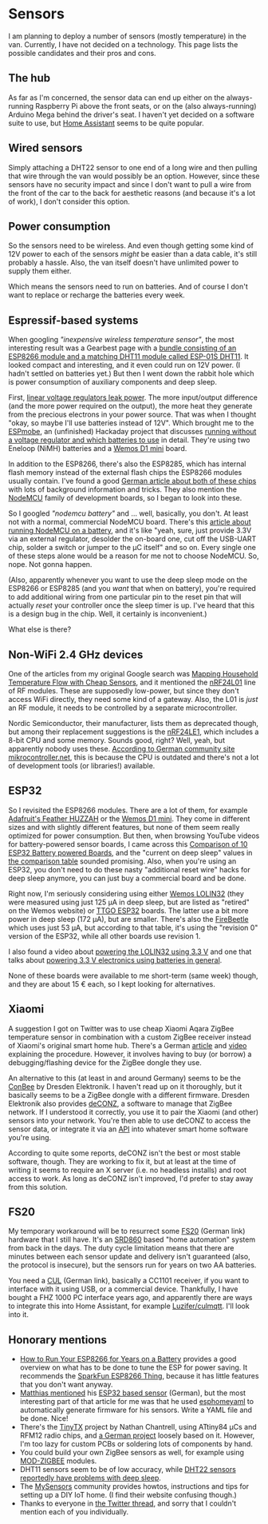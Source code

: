 # Sensors

I am planning to deploy a number of sensors (mostly temperature) in the van.
Currently, I have not decided on a technology.
This page lists the possible candidates and their pros and cons.

## The hub

As far as I'm concerned, the sensor data can end up either on the always-running Raspberry Pi above the front seats, or on the (also always-running) Arduino Mega behind the driver's seat.
I haven't yet decided on a software suite to use, but [Home Assistant](https://www.home-assistant.io/) seems to be quite popular.

## Wired sensors

Simply attaching a DHT22 sensor to one end of a long wire and then pulling that wire through the van would possibly be an option.
However, since these sensors have no security impact and since I don't want to pull a wire from the front of the car to the back for aesthetic reasons (and because it's a lot of work), I don't consider this option.

## Power consumption

So the sensors need to be wireless.
And even though getting some kind of 12V power to each of the sensors _might_ be easier than a data cable, it's still probably a hassle.
Also, the van itself doesn't have unlimited power to supply them either.

Which means the sensors need to run on batteries.
And of course I don't want to replace or recharge the batteries every week.

## Espressif-based systems

When googling _"inexpensive wireless temperature sensor"_, the most interesting result was a Gearbest page with a [bundle consisting of an ESP8266 module and a matching DHT11 module called ESP-01S DHT11](https://www.gearbest.com/other-accessories/pp_1176241.html).
It looked compact and interesting, and it even could run on 12V power.
(I hadn't settled on batteries yet.)
But then I went down the rabbit hole which is power consumption of auxiliary components and deep sleep.

First, [linear voltage regulators leak power](https://www.sparkfun.com/tutorials/217).
The more input/output difference (and the more power required on the output), the more heat they generate from the precious electrons in your power source.
That was when I thought "okay, so maybe I'll use batteries instead of 12V".
Which brought me to the [ESPmobe](https://hackaday.io/project/20588-espmobe-battery-powered-esp8266-iot-sensor), an (unfinished) Hackaday project that discusses [running without a voltage regulator and which batteries to use](https://hackaday.io/project/20588-espmobe-battery-powered-esp8266-iot-sensor/log/60267-the-batteries) in detail.
They're using two Eneloop (NiMH) batteries and a [Wemos D1 mini](https://wiki.wemos.cc/products:d1:d1_mini) board.

In addition to the ESP8266, there's also the ESP8285, which has internal flash memory instead of the external flash chips the ESP8266 modules usually contain.
I've found a good [German article about both of these chips](http://stefanfrings.de/esp8266/) with lots of background information and tricks.
They also mention the [NodeMCU](https://en.wikipedia.org/wiki/NodeMCU) family of development boards, so I began to look into these.

So I googled _"nodemcu battery"_ and … well, basically, you don't.
At least not with a normal, commercial NodeMCU board.
There's this [article about running NodeMCU on a battery](https://tinker.yeoman.com.au/2016/05/29/running-nodemcu-on-a-battery-esp8266-low-power-consumption-revisited/), and it's like "yeah, sure, just provide 3.3V via an external regulator, desolder the on-board one, cut off the USB-UART chip, solder a switch or jumper to the µC itself" and so on.
Every single one of these steps alone would be a reason for me not to choose NodeMCU.
So, nope.
Not gonna happen.

(Also, apparently whenever you want to use the deep sleep mode on the ESP8266 or ESP8285 (and you _want_ that when on battery), you're required to add additional wiring from one particular pin to the reset pin that will actually _reset_ your controller once the sleep timer is up.
I've heard that this is a design bug in the chip.
Well, it certainly is inconvenient.)

What else is there?

## Non-WiFi 2.4 GHz devices

One of the articles from my original Google search was [Mapping Household Temperature Flow with Cheap Sensors](https://www.hackster.io/humblehacker/mapping-household-temperature-flow-with-cheap-sensors-6a36c3), and it mentioned the [nRF24L01](https://www.nordicsemi.com/eng/Products/2.4GHz-RF/nRF24L01) line of RF modules.
These are supposedly low-power, but since they don't access WiFi directly, they need some kind of a gateway.
Also, the L01 is _just_ an RF module, it needs to be controlled by a separate microcontroller.

Nordic Semiconductor, their manufacturer, lists them as deprecated though, but among their replacement suggestions is the [nRF24LE1](https://www.nordicsemi.com/eng/Products/2.4GHz-RF/nRF24LE1), which includes a 8-bit CPU and some memory.
Sounds good, right?
Well, yeah, but apparently nobody uses these.
[According to German community site mikrocontroller.net](https://www.mikrocontroller.net/topic/348698), this is because the CPU is outdated and there's not a lot of development tools (or libraries!) available.

## ESP32

So I revisited the ESP8266 modules.
There are a lot of them, for example [Adafruit's Feather HUZZAH](https://www.adafruit.com/product/2821) or the [Wemos D1 mini](https://wiki.wemos.cc/products:d1:d1_mini).
They come in different sizes and with slightly different features, but none of them seem really optimized for power consumption.
But then, when browsing YouTube videos for battery-powered sensor boards, I came across this [Comparison of 10 ESP32 Battery powered Boards](https://youtu.be/-769_YIeGmI), and the "current on deep sleep" values in [the comparison table](https://docs.google.com/spreadsheets/d/1Mu-bNwpnkiNUiM7f2dx8-gPnIAFMibsC2hMlWhIHbPQ/edit) sounded promising.
Also, when you're using an ESP32, you don't need to do these nasty "additional reset wire" hacks for deep sleep anymore, you can just buy a commercial board and be done.

Right now, I'm seriously considering using either [Wemos LOLIN32](https://wiki.wemos.cc/products:lolin32:lolin32) (they were measured using just 125 µA in deep sleep, but are listed as "retired" on the Wemos website) or [TTGO ESP32](http://s.click.aliexpress.com/e/EUrFMjA) boards.
The latter use a bit more power in deep sleep (172 µA), but are smaller.
There's also the [FireBeetle](https://www.dfrobot.com/product-1590.html) which uses just 53 µA, but according to that table, it's using the "revision 0" version of the ESP32, while all other boards use revision 1.

I also found a video about [powering the LOLIN32 using 3.3 V](https://youtu.be/k_7eZ5ZpSMY) and one that talks about [powering 3.3 V electronics using batteries in general](https://youtu.be/heD1zw3bMhw).

None of these boards were available to me short-term (same week) though, and they are about 15 € each, so I kept looking for alternatives.

## Xiaomi

A suggestion I got on Twitter was to use cheap Xiaomi Aqara ZigBee temperature sensor in combination with a custom ZigBee receiver instead of Xiaomi's original smart home hub.
There's a German [article](https://forum.fhem.de/index.php?topic=84790.0) and [video](https://youtu.be/F89oYY29rJ8) explaining the procedure.
However, it involves having to buy (or borrow) a debugging/flashing device for the ZigBee dongle they use.

An alternative to this (at least in and around Germany) seems to be the [ConBee](https://www.dresden-elektronik.de/conbee/) by Dresden Elektronik.
I haven't read up on it thoroughly, but it basically seems to be a ZigBee dongle with a different firmware.
Dresden Elektronik also provides [deCONZ](https://www.dresden-elektronik.de/funktechnik/products/software/pc/deconz/), a software to manage that ZigBee network.
If I understood it correctly, you use it to pair the Xiaomi (and other) sensors into your network.
You're then able to use deCONZ to access the sensor data, or integrate it via an [API](http://dresden-elektronik.github.io/deconz-rest-doc/) into whatever smart home software you're using.

According to quite some reports, deCONZ isn't the best or most stable software, though.
They are working to fix it, but at least at the time of writing it seems to require an X server (i.e. no headless installs) and root access to work.
As long as deCONZ isn't improved, I'd prefer to stay away from this solution.

## FS20

My temporary workaround will be to resurrect some [FS20](https://www.elv.de/fs20-funkschaltsystem.html) (German link) hardware that I still have.
It's an [SRD860](https://en.wikipedia.org/wiki/Short-range_device#SRD860) based "home automation" system from back in the days.
The duty cycle limitation means that there are minutes between each sensor update and delivery isn't guaranteed (also, the protocol is insecure), but the sensors run for years on two AA batteries.

You need a [CUL](https://wiki.fhem.de/wiki/CUL) (German link), basically a CC1101 receiver, if you want to interface with it using USB, or a commercial device.
Thankfully, I have bought a FHZ 1000 PC interface years ago, and apparently there are ways to integrate this into Home Assistant, for example [Luzifer/culmqtt](https://github.com/Luzifer/culmqtt).
I'll look into it.

## Honorary mentions

* [How to Run Your ESP8266 for Years on a Battery](https://openhomeautomation.net/esp8266-battery) provides a good overview on what has to be done to tune the ESP for power saving. It recommends the [SparkFun ESP8266 Thing](https://www.sparkfun.com/products/13231), because it has little features that you don't want anyway.
* [Matthias mentioned](https://twitter.com/mattsches/status/1058068949584265216) his [ESP32 based sensor](https://blog.sperrobjekt.de/content/1000514-BME680-Sensor-auf-ESP32-mit-esphomelib-konfigurieren.html) (German), but the most interesting part of that article for me was that he used [esphomeyaml](https://esphomelib.com/esphomeyaml/index.html) to automatically generate firmware for his sensors. Write a YAML file and be done. Nice!
* There's the [TinyTX](https://nathan.chantrell.net/tinytx-wireless-sensor/) project by Nathan Chantrell, using ATtiny84 µCs and RFM12 radio chips, and [a German project](http://roxxs.org/index.php/hausautomatisierung/batteriebetriebene-funk-sensoren/) loosely based on it. However, I'm too lazy for custom PCBs or soldering lots of components by hand.
* You could build your own ZigBee sensors as well, for example using [MOD-ZIGBEE](https://www.olimex.com/Products/Modules/RF/MOD-ZIGBEE/) modules.
* DHT11 sensors seem to be of low accuracy, while [DHT22 sensors reportedly have problems with deep sleep](https://tzapu.com/minimalist-battery-powered-esp8266-wifi-temperature-logger/).
* The [MySensors](https://www.mysensors.org/) community provides howtos, instructions and tips for setting up a DIY IoT home. (I find their website confusing though.)
* Thanks to everyone in [the Twitter thread](https://twitter.com/scy/status/1057962543489187840), and sorry that I couldn't mention each of you individually.
